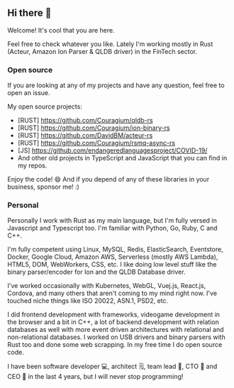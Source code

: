 ## Hi there 👋

Welcome! It's cool that you are here.

Feel free to check whatever you like. Lately I'm working mostly in Rust (Acteur, Amazon Ion Parser & QLDB driver) in the FinTech sector.

### Open source

If you are looking at any of my projects and have any question, feel free to open an issue.

My open source projects:

- [RUST] https://github.com/Couragium/qldb-rs
- [RUST] https://github.com/Couragium/ion-binary-rs
- [RUST] https://github.com/DavidBM/acteur-rs
- [RUST] https://github.com/Couragium/rsmq-async-rs
- [JS] https://github.com/endangeredlanguagesproject/COVID-19/
- And other old projects in TypeScript and JavaScript that you can find in my repos.

Enjoy the code! 😄  And if you depend of any of these libraries in your business, sponsor me! :)

### Personal

Personally I work with Rust as my main language, but I'm fully versed in Javascript and Typescript too. I'm familiar with Python, Go, Ruby, C and C++.  

I'm fully competent using Linux, MySQL, Redis, ElasticSearch, Eventstore, Docker, Google Cloud, Amazon AWS, Serverless (mostly AWS Lambda), HTML5, DOM, WebWorkers, CSS, etc. I like doing low level stuff like the binary parser/encoder for Ion and the QLDB Database driver.  

I've worked occasionally with Kubernetes, WebGL, Vuej.js, React.js, Cordova, and many others that aren't coming to my mind right now. I've touched niche things like ISO 20022, ASN.1, PSD2, etc. 

I did frontend development with frameworks, videogame development in the browser and a bit in C++, a lot of backend development with relation databases as well with more event driven architectures with relational and non-relational databases. I worked on USB drivers and binary parsers with Rust too and done some web scrapping. In my free time I do open source code.

I have been software developer 💻, architect 🗒, team lead 👫, CTO 🤺 and CEO 💼 in the last 4 years, but I will never stop programming!
